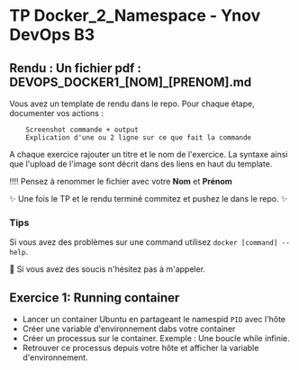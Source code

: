 # TP Docker_2_Namespace - Ynov DevOps B3


## **Rendu :** Un fichier pdf : DEVOPS_DOCKER1_[NOM]\_[PRENOM].md

Vous avez un template de rendu dans le repo. 
Pour chaque étape, documenter vos actions : 

        Screenshot commande + output
        Explication d'une ou 2 ligne sur ce que fait la commande
        
A chaque exercice rajouter un titre et le nom de l'exercice. La syntaxe ainsi que l'upload de l'image sont décrit dans des liens en haut du template.

:bangbang::bangbang: Pensez à renommer le fichier avec votre **Nom** et **Prénom**

:sparkles: Une fois le TP et le rendu terminé commitez et pushez le dans le repo. :sparkles:
  
### Tips   
Si vous avez des problèmes sur une command utilisez `docker [command] --help`.

:raising_hand: Si vous avez des soucis n'hésitez pas à m'appeler. 
 
## Exercice 1: Running container

- Lancer un container Ubuntu en partageant le namespid `PID` avec l'hôte
- Créer une variable d'environnement dabs votre container
- Créer un processus sur le container. Exemple : Une boucle while infinie.
- Retrouver ce processus depuis votre hôte et afficher la variable d'environnement. 
